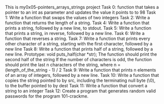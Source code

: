 This is my0x05-pointers\_arrays\_strings project
Task 0: function that takes a pointer to an int as parameter and updates the value it points to to 98
Task 1: Write a function that swaps the values of two integers
Task 2: Write a function that returns the length of a string.
Task 4: Write a function that prints a string, followed by a new line, to stdout.
Task 5: Write a function that prints a string, in reverse, followed by a new line.
Task 6: Write a function that reverses a string.
Task 7: Write a function that prints every other character of a string, starting with the first character, followed by a new line
Task 8: Write a function that prints half of a string, followed by a new line.
      Prototype: void puts\_half(char *str);
      The function should print the second half of the string
      If the number of characters is odd, the function should print the last n characters of the string, 
             where n = (length_of_the_string - 1) / 2
Task 9: Write a function that prints n elements of an array of integers, followed by a new line.
Task 10: Write a function that copies the string pointed to by src, including the terminating null byte (\0), 
          to the buffer pointed to by dest
Task 11: Write a function that convert a string to an integer
Task 12: Create a program that generates random valid passwords for the program 101-crackme.
